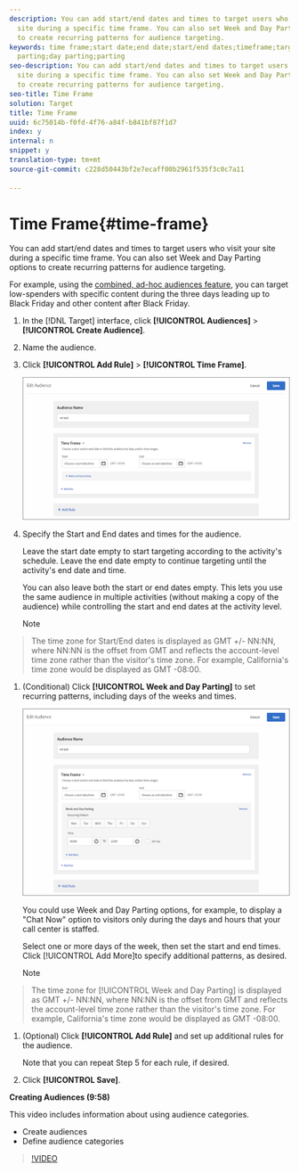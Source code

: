 ```yaml
---
description: You can add start/end dates and times to target users who visit your
  site during a specific time frame. You can also set Week and Day Parting options
  to create recurring patterns for audience targeting.
keywords: time frame;start date;end date;start/end dates;timeframe;target schedule;week
  parting;day parting;parting
seo-description: You can add start/end dates and times to target users who visit your
  site during a specific time frame. You can also set Week and Day Parting options
  to create recurring patterns for audience targeting.
seo-title: Time Frame
solution: Target
title: Time Frame
uuid: 6c75014b-f0fd-4f76-a84f-b841bf87f1d7
index: y
internal: n
snippet: y
translation-type: tm+mt
source-git-commit: c228d50443bf2e7ecaff00b2961f535f3c0c7a11

---
```



# Time Frame{#time-frame}

You can add start/end dates and times to target users who visit your site during a specific time frame. You can also set Week and Day Parting options to create recurring patterns for audience targeting.

For example, using the [combined, ad-hoc audiences feature](../../../c-target/c-combining-multiple-audiences.md#concept_A7386F1EA4394BD2AB72399C225981E5), you can target low-spenders with specific content during the three days leading up to Black Friday and other content after Black Friday.

1. In the [!DNL Target] interface, click **[!UICONTROL Audiences]** > **[!UICONTROL Create Audience]**.
1. Name the audience.
1. Click **[!UICONTROL Add Rule]** > **[!UICONTROL Time Frame]**.

   ![](assets/target_timeframe_dialog.png)

1. Specify the Start and End dates and times for the audience.

   Leave the start date empty to start targeting according to the activity's schedule. Leave the end date empty to continue targeting until the activity's end date and time.

   You can also leave both the start or end dates empty. This lets you use the same audience in multiple activities (without making a copy of the audience) while controlling the start and end dates at the activity level.

   >[!NOTE]
>
>The time zone for Start/End dates is displayed as GMT +/- NN:NN, where NN:NN is the offset from GMT and reflects the account-level time zone rather than the visitor's time zone. For example, California's time zone would be displayed as GMT -08:00.

1. (Conditional) Click **[!UICONTROL Week and Day Parting]** to set recurring patterns, including days of the weeks and times.

   ![](assets/week_and_day_parting.png)

   You could use Week and Day Parting options, for example, to display a "Chat Now" option to visitors only during the days and hours that your call center is staffed.

   Select one or more days of the week, then set the start and end times. Click [!UICONTROL Add More]to specify additional patterns, as desired.

   >[!NOTE]
>
>The time zone for [!UICONTROL Week and Day Parting] is displayed as GMT +/- NN:NN, where NN:NN is the offset from GMT and reflects the account-level time zone rather than the visitor's time zone. For example, California's time zone would be displayed as GMT -08:00.

1. (Optional) Click **[!UICONTROL Add Rule]** and set up additional rules for the audience.

   Note that you can repeat Step 5 for each rule, if desired.

1. Click **[!UICONTROL Save]**.

**Creating Audiences (9:58)**

This video includes information about using audience categories.

* Create audiences
* Define audience categories

>[!VIDEO](https://www.youtube.com/watch?v=wV9lVTSOxMk)
